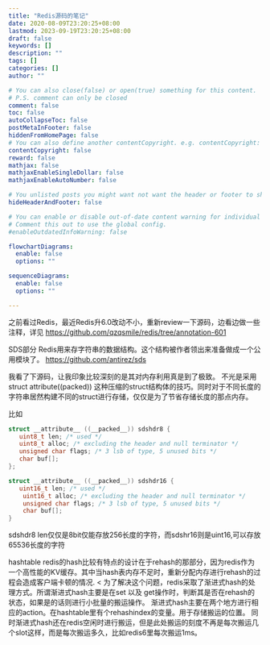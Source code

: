 ```yaml
---
title: "Redis源码的笔记"
date: 2020-08-09T23:20:25+08:00
lastmod: 2023-09-19T23:20:25+08:00
draft: false
keywords: []
description: ""
tags: []
categories: []
author: ""

# You can also close(false) or open(true) something for this content.
# P.S. comment can only be closed
comment: false
toc: false
autoCollapseToc: false
postMetaInFooter: false
hiddenFromHomePage: false
# You can also define another contentCopyright. e.g. contentCopyright: "This is another copyright."
contentCopyright: false
reward: false
mathjax: false
mathjaxEnableSingleDollar: false
mathjaxEnableAutoNumber: false

# You unlisted posts you might want not want the header or footer to show
hideHeaderAndFooter: false

# You can enable or disable out-of-date content warning for individual post.
# Comment this out to use the global config.
#enableOutdatedInfoWarning: false

flowchartDiagrams:
  enable: false
  options: ""

sequenceDiagrams: 
  enable: false
  options: ""

---
```


之前看过Redis，最近Redis升6.0改动不小，重新review一下源码，边看边做一些注释，详见 https://github.com/qzqsmile/redis/tree/annotation-601

SDS部分 Redis用来存字符串的数据结构。这个结构被作者领出来准备做成一个公用模块了。 https://github.com/antirez/sds

我看了下源码，让我印象比较深刻的是其对内存利用真是到了极致。 不光是采用 struct attribute((packed)) 这种压缩的struct结构体的技巧。同时对于不同长度的字符串居然构建不同的struct进行存储，仅仅是为了节省存储长度的那点内存。

比如

```C
struct __attribute__ ((__packed__)) sdshdr8 {
   uint8_t len; /* used */
   uint8_t alloc; /* excluding the header and null terminator */
   unsigned char flags; /* 3 lsb of type, 5 unused bits */
   char buf[];
};

struct __attribute__ ((__packed__)) sdshdr16 {
   uint16_t len; /* used */
    uint16_t alloc; /* excluding the header and null terminator */
    unsigned char flags; /* 3 lsb of type, 5 unused bits */
    char buf[];
}
```

sdshdr8 len仅仅是8bit仅能存放256长度的字符，而sdshr16则是uint16,可以存放65536长度的字符

hashtable
redis的hash比较有特点的设计在于rehash的那部分，因为redis作为一个高性能的KV缓存。其中当hash表内存不足时，重新分配内存进行rehash的过程会造成客户端卡顿的情况. <
为了解决这个问题，redis采取了渐进式hash的处理方式。所谓渐进式hash主要是在set 以及 get操作时，判断其是否在rehash的状态，如果是的话则进行小批量的搬运操作。
渐进式hash主要在两个地方进行相应的action。在hashtable里有个rehashindex的变量。用于存储搬运的位置。
同时渐进式hash还在redis空闲时进行搬运，但是此处搬运的刻度不再是每次搬运几个slot这样，而是每次搬运多久，比如redis6里每次搬运1ms。




   